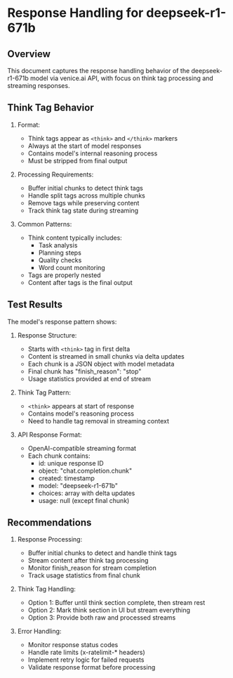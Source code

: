 # Response Handling for deepseek-r1-671b

## Overview
This document captures the response handling behavior of the deepseek-r1-671b model via venice.ai API, with focus on think tag processing and streaming responses.

## Think Tag Behavior
1. Format:
   - Think tags appear as `<think>` and `</think>` markers
   - Always at the start of model responses
   - Contains model's internal reasoning process
   - Must be stripped from final output

2. Processing Requirements:
   - Buffer initial chunks to detect think tags
   - Handle split tags across multiple chunks
   - Remove tags while preserving content
   - Track think tag state during streaming

3. Common Patterns:
   - Think content typically includes:
     * Task analysis
     * Planning steps
     * Quality checks
     * Word count monitoring
   - Tags are properly nested
   - Content after tags is the final output

## Test Results
The model's response pattern shows:

1. Response Structure:
   - Starts with `<think>` tag in first delta
   - Content is streamed in small chunks via delta updates
   - Each chunk is a JSON object with model metadata
   - Final chunk has "finish_reason": "stop"
   - Usage statistics provided at end of stream

2. Think Tag Pattern:
   - `<think>` appears at start of response
   - Contains model's reasoning process
   - Need to handle tag removal in streaming context

3. API Response Format:
   - OpenAI-compatible streaming format
   - Each chunk contains:
     - id: unique response ID
     - object: "chat.completion.chunk"
     - created: timestamp
     - model: "deepseek-r1-671b"
     - choices: array with delta updates
     - usage: null (except final chunk)

## Recommendations
1. Response Processing:
   - Buffer initial chunks to detect and handle think tags
   - Stream content after think tag processing
   - Monitor finish_reason for stream completion
   - Track usage statistics from final chunk

2. Think Tag Handling:
   - Option 1: Buffer until think section complete, then stream rest
   - Option 2: Mark think section in UI but stream everything
   - Option 3: Provide both raw and processed streams

3. Error Handling:
   - Monitor response status codes
   - Handle rate limits (x-ratelimit-* headers)
   - Implement retry logic for failed requests
   - Validate response format before processing
